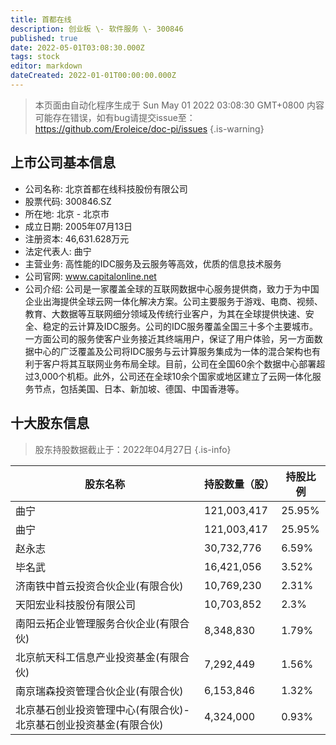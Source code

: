 ```yaml
---
title: 首都在线
description: 创业板 \- 软件服务 \- 300846
published: true
date: 2022-05-01T03:08:30.000Z
tags: stock
editor: markdown
dateCreated: 2022-01-01T00:00:00.000Z
---
```


> 本页面由自动化程序生成于 Sun May 01 2022 03:08:30 GMT+0800
> 内容可能存在错误，如有bug请提交issue至：https://github.com/Eroleice/doc-pi/issues
{.is-warning}

## 上市公司基本信息
- 公司名称: 北京首都在线科技股份有限公司
- 股票代码: 300846.SZ
- 所在地: 北京 - 北京市
- 成立日期: 2005年07月13日
- 注册资本: 46,631.628万元
- 法定代表人: 曲宁
- 主营业务: 高性能的IDC服务及云服务等高效，优质的信息技术服务
- 公司官网: www.capitalonline.net
- 公司介绍: 公司是一家覆盖全球的互联网数据中心服务提供商，致力于为中国企业出海提供全球云网一体化解决方案。公司主要服务于游戏、电商、视频、教育、大数据等互联网细分领域及传统行业客户，为其在全球提供快速、安全、稳定的云计算及IDC服务。公司的IDC服务覆盖全国三十多个主要城市。一方面公司的服务使客户业务接近其终端用户，保证了用户体验，另一方面数据中心的广泛覆盖及公司将IDC服务与云计算服务集成为一体的混合架构也有利于客户将其互联网业务布局全球。目前，公司在全国60余个数据中心部署超过3,000个机柜。此外，公司还在全球10余个国家或地区建立了云网一体化服务节点，包括美国、日本、新加坡、德国、中国香港等。


## 十大股东信息
> 股东持股数据截止于：2022年04月27日
{.is-info}

| 股东名称 | 持股数量（股） | 持股比例 |
| --- | --- | --- |
| 曲宁 | 121,003,417 | 25.95% |
| 曲宁 | 121,003,417 | 25.95% |
| 赵永志 | 30,732,776 | 6.59% |
| 毕名武 | 16,421,056 | 3.52% |
| 济南铁中首云投资合伙企业(有限合伙) | 10,769,230 | 2.31% |
| 天阳宏业科技股份有限公司 | 10,703,852 | 2.3% |
| 南阳云拓企业管理服务合伙企业(有限合伙) | 8,348,830 | 1.79% |
| 北京航天科工信息产业投资基金(有限合伙) | 7,292,449 | 1.56% |
| 南京瑞森投资管理合伙企业(有限合伙) | 6,153,846 | 1.32% |
| 北京基石创业投资管理中心(有限合伙)-北京基石创业投资基金(有限合伙) | 4,324,000 | 0.93% |




